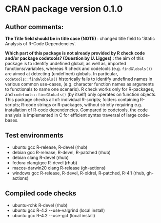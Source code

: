 # CRAN package version 0.1.0

## Author comments:

**The Title field should be in title case (NOTE)**
: changed title field to 'Static Analysis of R-Code Dependencies'.

**Which part of this package is not already provided by R check code and/or package codetools? (Question by U. Ligges)**
: the aim of this package is to identify undefined global, as well as, imported functions/variables, whereas R check and codetools (e.g. `findGlobals()`) are aimed at detecting (undefined) globals. In particular, `codetools::findGlobals()` historically fails to identify undefined names in various common use-cases, (e.g. character function names as arguments to functionals to name one scenario). R check works only for R-packages, and  `codetools::findGlobals()` (by itself) only operates on function objects. This package checks all of: individual R-scripts; folders containing R-scripts; R-code strings or R-packages, without strictly requiring e.g. installation of R-code dependencies. Compared to codetools, the code analysis is implemented in C for efficient syntax traversal of large code-bases.

## Test environments

* ubuntu gcc R-release, R-devel (rhub)
* debian gcc R-release, R-devel, R-patched (rhub)
* debian clang R-devel (rhub)
* fedora clang/gcc R-devel (rhub)
* macos-darwin20 clang R-release (gh-actions)
* windows gcc R-release, R-devel, R-oldrel, R-patched, R-4.1 (rhub, gh-actions)

## Compiled code checks

* ubuntu-rchk R-devel (rhub)
* ubuntu gcc R-4.2 --use-valgrind (local install)
* ubuntu gcc R-4.2 --use-gct (local install)
